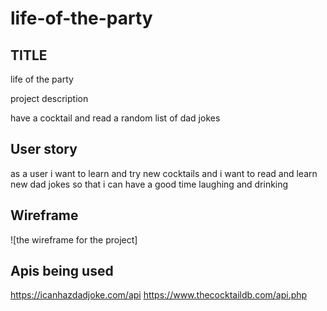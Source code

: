 # life-of-the-party

## TITLE

life of the party

project description

have a cocktail and read a random list of dad jokes


## User story

as a user
i want to learn and try new cocktails
and i want to read and learn new dad jokes 
so that i can have a good time laughing and drinking

## Wireframe

![the wireframe for the project]



## Apis being used

https://icanhazdadjoke.com/api
https://www.thecocktaildb.com/api.php
